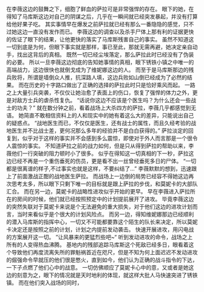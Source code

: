 在李薇这边的鼓舞之下，细胞了鲜血的萨拉可是非常强悍的存在。
眼下的她，在得知了马库斯这边对自己的阴谋之后，几乎在一瞬间就已经突发暴起，并没有打算给他好果子吃。
其实事情早在爆发之前萨拉就已经有那么一番隐隐的感觉，只不过她这边一直没有发作而已。
李薇这边的调查以及杀手尸体上那有利的证据更快的佐证了眼下的结果，让他更快的落实了马库斯残害自己的事实。
虽然不知道这一切到底是为何，但眼下事实就是那样，事已至此，那就无需再避，她决定亲自动手，找出这背后的真相。
既然一切已经尘埃落定，那么萨拉此时已经没有了伪装的必要。
所以一旦李薇这边彻底的告知她事情的真相，眼下锈铁小镇之中唯一的高端战力，这边很快也就倒戈成为了维妮娜这边的人。
而至于是马库斯那边的残兵败将，所谓是墙倒众人推，抗深路人填，这边兵败如山倒已经成为了必然的结果。
而在历史的十字路口做出了正确的选择的萨拉此时只是恰好乘风而起。
一路之上大量引兵突袭，不仅仅让她治愈了表面上的伤口，恢复了强悍的体力之外，更是对敌方士兵的虐杀性复仇。
“话说你这边不应该是个医生吗？为什么还会一些战士的功夫？”
就在数分钟之前，看着战场上大杀四方的萨拉，李薇几乎都感觉到无语。 
她简直不敢相信资料上的人和现实中的她有着这么大的差异，只能说出自己的疑惑点。
“战地医生而已，不仅仅是医生，还有战士的属性，而且久经考验的战地医生并不比战士差，更何况那么多年的经验并不是白白获得的。”
萨拉淡定的回复到，似乎对于这样的事实并不会感到多么震惊，即使对于外人而言那是一个很令人震惊的事实。
不知道萨拉之前的战力如何，但是只从得到萨拉的帮助以来，李薇他们一行突破的阻力顿时小了很多。
似乎在得知这一切真相的下一秒，萨拉这边已经不再是一个重伤垂死的伤员，更是看不出一丝曾经垂死多日的尸体。
“一切都是很离谱的样子,不过事实也就是这样，不要纠结了...” 
李薇默默的想到，迅速跟上了前面激战正酣的战地医生萨拉。
而战场上一边倒的局势已经容不得她这边再次思考太多，所以眼下只剩下唯一的目标就是跟上萨拉的步伐，和莫妮卡的大部队汇合。
而在另一边，莫妮卡的战略性进攻似乎开始的更早。
早在李薇进入萨拉所在的房间的时候，他们就已经按照预定中的计划提前展开了进攻。
毕竟李薇这边的突然失联对于莫妮卡来说是个无法避免的重大损失，对于他们这边的进攻计划而言，当时来看似乎是个很大的计划风险点。
而另一边，得知维妮娜那边已经顺利的潜入马库斯的指挥中心，一切又不可能都要靠这个陌生的队长来决定，所以莫妮卡决定还是按照之前的计划，计划之内提前发动袭击。
快速开展进攻，用闪电战的方案展开这一切。
”让风暴来的更猛烈些吧~“ 
听到发动进攻的命令，战场之上所有的人变得热血沸腾。
基地内的残部追踪马库斯这个死敌已经多日，眼看着这个导致他们再度流离失所的罪魁祸首近在咫尺，但是不知为何上面迟迟不发动进攻的倔强命令早就压的他们很是憋火，直到如今，他们认为正确的战斗指令的下达，一下子点燃了他们心中的战意。
一切仿佛顺应了莫妮卡心中的意，又或者是她这边的刻意为之，眼下的情况就是天时地利的体现，就这样大批人马快速突进了锈铁镇。
而在他们突入战场的同时，


